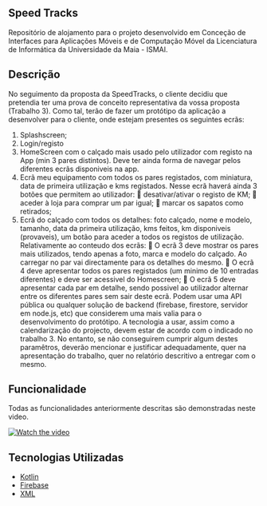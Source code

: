 
## Speed Tracks
Repositório de alojamento para o projeto desenvolvido em Conceção de Interfaces para Aplicações Móveis e de Computação Móvel da Licenciatura de Informática da Universidade da Maia - ISMAI.

## Descrição
No seguimento da proposta da SpeedTracks, o cliente decidiu que pretendia ter uma prova de conceito
representativa da vossa proposta (Trabalho 3). Como tal, terão de fazer um protótipo da aplicação a
desenvolver para o cliente, onde estejam presentes os seguintes ecrãs:
1. Splashscreen;
2. Login/registo
3. HomeScreen com o calçado mais usado pelo utilizador com registo na App (min 3 pares distintos). Deve ter ainda forma de navegar pelos diferentes ecrãs disponiveis na app.
4. Ecrã meu equipamento com todos os pares registados, com miniatura, data de primeira utilização e kms registados. Nesse ecrã haverá ainda 3 botões que permitem ao utilizador:
 desativar/ativar o registo de KM;
 aceder à loja para comprar um par igual;
 marcar os sapatos como retirados;
5. Ecrã do calçado com todos os detalhes: foto calçado, nome e modelo, tamanho, data da primeira utilização, kms feitos, km disponiveis (provaveis), um botão para aceder a todos os registos de utilização.
Relativamente ao conteudo dos ecrãs:
 O ecrã 3 deve mostrar os pares mais utilizados, tendo apenas a foto, marca e modelo do calçado. Ao carregar no par vai directamente para os detalhes do mesmo.
 O ecrã 4 deve apresentar todos os pares registados (um minimo de 10 entradas diferentes) e deve ser acessivel do Homescreen;
 O ecrã 5 deve apresentar cada par em detalhe, sendo possivel ao utilizador alternar entre os diferentes pares sem sair deste ecrã.
Podem usar uma API pública ou qualquer solução de backend (firebase, firestore, servidor em node.js, etc) que considerem uma mais valia para o desenvolvimento do protótipo.
A tecnologia a usar, assim como a calendarização do projecto, devem estar de acordo com o indicado no trabalho 3. No entanto, se não conseguirem cumprir algum destes paramêtros, deverão mencionar e
justificar adequadamente, quer na apresentação do trabalho, quer no relatório descritivo a entregar com o mesmo. 


## Funcionalidade
Todas as funcionalidades anteriormente descritas são demonstradas neste video.

[![Watch the video](https://i.imgur.com/V9Rwlii.png)](https://www.youtube.com/watch?v=no1M3J3qG3g&ab_channel=DanielDias)

## Tecnologias Utilizadas

- [Kotlin](https://kotlinlang.org/)
- [Firebase](https://firebase.google.com/)
- [XML](https://www.w3schools.com/xml/)
